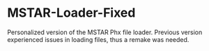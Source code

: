 # MSTAR-Loader-Fixed
Personalized version of the MSTAR Phx file loader.  Previous version experienced issues in loading files, thus a remake was needed.

